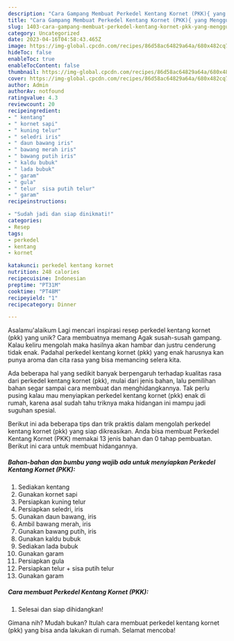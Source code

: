 ```yaml
---
description: "Cara Gampang Membuat Perkedel Kentang Kornet (PKK){ yang Menggugah Selera"
title: "Cara Gampang Membuat Perkedel Kentang Kornet (PKK){ yang Menggugah Selera"
slug: 1403-cara-gampang-membuat-perkedel-kentang-kornet-pkk-yang-menggugah-selera
category: Uncategorized
date: 2023-04-16T04:58:43.465Z
image: https://img-global.cpcdn.com/recipes/86d58ac64829a64a/680x482cq70/perkedel-kentang-kornet-pkk-foto-resep-utama.jpg
hideToc: false
enableToc: true
enableTocContent: false
thumbnail: https://img-global.cpcdn.com/recipes/86d58ac64829a64a/680x482cq70/perkedel-kentang-kornet-pkk-foto-resep-utama.jpg
cover: https://img-global.cpcdn.com/recipes/86d58ac64829a64a/680x482cq70/perkedel-kentang-kornet-pkk-foto-resep-utama.jpg
author: Admin
authorAv: notfound
ratingvalue: 4.3
reviewcount: 20
recipeingredient:
- " kentang"
- " kornet sapi"
- " kuning telur"
- " seledri iris"
- " daun bawang iris"
- " bawang merah iris"
- " bawang putih iris"
- " kaldu bubuk"
- " lada bubuk"
- " garam"
- " gula"
- " telur  sisa putih telur"
- " garam"
recipeinstructions:

- "Sudah jadi dan siap dinikmati!"
categories:
- Resep
tags:
- perkedel
- kentang
- kornet

katakunci: perkedel kentang kornet 
nutrition: 248 calories
recipecuisine: Indonesian
preptime: "PT31M"
cooktime: "PT48M"
recipeyield: "1"
recipecategory: Dinner

---
```



Asalamu'alaikum Lagi mencari inspirasi resep perkedel kentang kornet (pkk) yang unik? Cara membuatnya memang Agak susah-susah gampang. Kalau keliru mengolah maka hasilnya akan hambar dan justru cenderung tidak enak. Padahal perkedel kentang kornet (pkk) yang enak harusnya kan punya aroma dan cita rasa yang bisa memancing selera kita.




Ada beberapa hal yang sedikit banyak berpengaruh terhadap kualitas rasa dari perkedel kentang kornet (pkk), mulai dari jenis bahan, lalu pemilihan bahan segar sampai cara membuat dan menghidangkannya. Tak perlu pusing kalau mau menyiapkan perkedel kentang kornet (pkk) enak di rumah, karena asal sudah tahu triknya maka hidangan ini mampu jadi suguhan spesial.


Berikut ini ada beberapa tips dan trik praktis dalam mengolah perkedel kentang kornet (pkk) yang siap dikreasikan. Anda bisa membuat Perkedel Kentang Kornet (PKK) memakai 13 jenis bahan dan 0 tahap pembuatan. Berikut ini cara untuk membuat hidangannya.

<!--inarticleads1-->

##### Bahan-bahan dan bumbu yang wajib ada untuk menyiapkan Perkedel Kentang Kornet (PKK):

1. Sediakan  kentang
1. Gunakan  kornet sapi
1. Persiapkan  kuning telur
1. Persiapkan  seledri, iris
1. Gunakan  daun bawang, iris
1. Ambil  bawang merah, iris
1. Gunakan  bawang putih, iris
1. Gunakan  kaldu bubuk
1. Sediakan  lada bubuk
1. Gunakan  garam
1. Persiapkan  gula
1. Persiapkan  telur + sisa putih telur
1. Gunakan  garam




<!--inarticleads2-->

##### Cara membuat Perkedel Kentang Kornet (PKK):


1. Selesai dan siap dihidangkan!



Gimana nih? Mudah bukan? Itulah cara membuat perkedel kentang kornet (pkk) yang bisa anda lakukan di rumah. Selamat mencoba!
